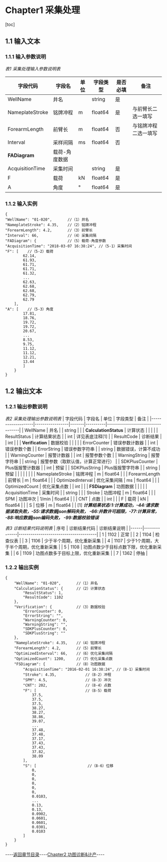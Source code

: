 # Chapter1 采集处理
[toc]

## 1.1 输入文本

### 1.1.1 输入参数说明

*表1 采集处理输入参数说明表*

| 字段代码                 | 字段名        | 单位 | 字段类型 | 是否必填 | 备注                 |
|-------------------------|--------------|------|----------|----------|----------------------|
| WellName                | 井名          |      | string   | 是       |                      |
| NameplateStroke         | 铭牌冲程       | m    | float64  | 是       | 与前臂长二选一填写      |
| ForearmLength           | 前臂长        | m    | float64  | 否       | 与铭牌冲程二选一填写     |
| Interval                | 采样间隔       | ms   | float64  | 否       |                      |
| **FADiagram**           | 载荷-角度数据   |      |          |          |                      |
| AcquisitionTime         | 采集时间       |      | string   | 是       |                      |
| F                       | 载荷           | kN   | float64  | 是       |                      |
| A                       | 角度           | °    | float64  | 是       |                      |

### 1.1.2 输入实例

```
{
"WellName": "01-020",       //（1）井名
"NameplateStroke": 4.35,    //（2）铭牌冲程
"ForearmLength": 4.2,       //（3）前臂长
"Interval": 66,             //（4）采集间隔
"FADiagram": {              //（5）载荷-角度参数
"AcquisitionTime": "2018-03-07 16:38:24", //（5-1）采集时间
"F": [    //（5-2）载荷
        62.14,
        61.93,
        61.71,
        61.71,
        61.32,
        ...
        62.63,
        62.68,
        62.68,
        62.79,
        62.79
    ],
"A": [    //（5-3）角度
        17.81,
        18.76,
        19.72,
        19.72,
        20.67,
        ...
        8.53,
        9.75,
        11.12,
        11.12,
        12.21,
        13.44
        ]
    }
}
```
## 1.2 输出文本

### 1.2.1 输出参数说明

*表2 采集处理输出参数说明表*
| 字段代码           | 字段名           | 单位  | 字段类型 | 备注                              |
|-------------------|-----------------|-------|----------|----------------------------------|
| WellName          | 井名             |       | string   |                                  |
| **CalculationStatus** | 计算状态         |       |          |                                   |
| ResultStatus      | 计算结果状态      |       | int      | 详见表底注释[1]                    |
| ResultCode        | 诊断结果         |       | int      |                                   |
| **Verification**  | 数据校验         |       |          |                                   |
| ErrorCounter      | 错误参数计数器    |       | int      | 错误参数个数                        |
| ErrorString       | 错误参数字符串    |       | string   | 数据错误，计算不成功                 |
| WarningCounter    | 报警计数器       |       | int      | 报警参数个数                        |
| WarningString     | 报警字符串       |       | string   | 报警参数（取默认值，计算正常进行）      |
| SDKPlusCounter    | Plus版报警计数器 |       | int      | 预留                               |
| SDKPlusString     | Plus版报警字符串 |       | string   | 预留                               |
|                   |                |       |          |                                   |
| NameplateStroke   | 铭牌冲程        | m     | float64  |                                   |
| ForearmLength     | 前臂长          | m     | float64  |                                   |
| OptimizedInterval | 优化采集间隔     | ms    | float64  |                                   |
| OptimizedCount    | 优化采集点数     |       | int      |                                   |
| **FSDiagram**     |  功图数据       |       |          |                                   |
| AcquisitionTime   | 采集时间        |       | string   |                                   |
| Stroke            | 功图冲程        | m     | float64  |                                   |
| SPM               | 功图冲次        | 1/min | float64  |                                   |
| CNT               | 点数           |       | int      |                                    |
| F                 | 载荷           | kN    | float64  |                                    |
| S                 | 位移           | m     | float64  |                                    |
[1] ***计算结果状态:1:计算成功，-44:请求数据读取失败，-55:请求数据json解码失败， -66:井数许可超限，-77:计算异常， -88:响应数据json编码失败， -99:数据校验错误*** 

*表3 诊断结果代码说明表*
| 序号  | 诊断结果代码   | 诊断结果说明                            |
|------|--------------|---------------------------------------|
| 1    | 1102         | 正常                                   |
| 2    | 1104         | 检查仪表                               |
| 3    | 1106         | 少于半个周期，优化重新采集                |
| 4    | 1107         | 少于1个周期，大于半个周期，优化重新采集     |
| 5    | 1108         | 功图点数少于目标点数下限，优化重新采集      |
| 6    | 1109         | 功图点数多于目标上限，优化重新采集         |
| 7    | 1362         | 停抽                                  |

### 1.2.2 输出实例

```
{
    "WellName": "01-020",       //（1）井名
    "CalculationStatus": {      //（2）计算状态
        "ResultStatus": 1,
        "ResultCode": 1102
    },
    "Verification": {           //（3）数据校验
        "ErrorCounter": 0,
        "ErrorString": "",
        "WarningCounter": 0,
        "WarningString": "",
        "SDKPlusCounter": 0,
        "SDKPlusString": ""
    },
    "NameplateStroke": 4.35,    //（4）铭牌冲程
    "ForearmLength": 4.2,       //（5）前臂长
    "OptimizedInterval": 66,    //（6）优化采集间隔
    "OptimizedCount": 1200,     //（7）优化采集点数
    "FSDiagram": {              //（8）功图数据
        "AcquisitionTime": "2016-02-01 16:38:24", //（8-1）采集时间
        "Stroke": 4.35,             //（8-2）冲程
        "SPM": 4.5,                 //（8-3）冲次
        "CNT": 202,                 //（8-4）点数
        "F": [                      //（8-5）载荷
            37.5,
            37.5,
            37.5,
            38.27,
            38.27,
            38.86,
            39.07,
            ...
            37.48,
            37.48,
            37.17,
            37.43,
            37.43,
            37.82,
            38.09
        ],
        "S": [                       //（8-6）位移
            0,
            0,
            0,
            0,
            0,
            0,
            0.0103,
            ...
            0.13,
            0.13,
            0.0902,
            0.0601,
            0.0601,
            0.0301,
            0.0103
        ]
    }
}
```
----[返回章节目录](https://github.com/cosog-chentr/acmd/blob/master/README.md)----[Chapter2 功图诊断&计产](https://github.com/cosog-chentr/acmd/blob/master/Chapter2)----
